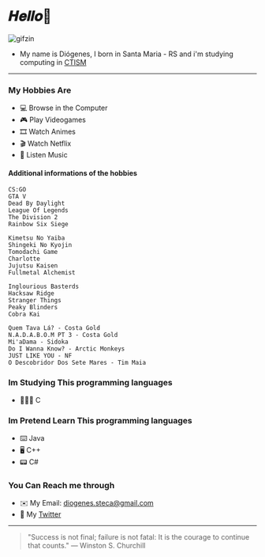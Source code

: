 # 𝑯𝒆𝒍𝒍𝒐👋

![gifzin](https://i.gifer.com/3OLwi.gif)


- My name is Diógenes, I born in Santa Maria - RS and i'm studying computing in [CTISM](https://www.ufsm.br/unidades-universitarias/ctism/) 
***

### My Hobbies Are
- 💻 Browse in the Computer
- 🎮 Play Videogames
- 🎞 Watch Animes
- 🎬 Watch Netflix
- 🎵 Listen Music

#### Additional informations of the hobbies
~~~Videogames
CS:GO
GTA V
Dead By Daylight
League Of Legends
The Division 2
Rainbow Six Siege
~~~

~~~Anime
Kimetsu No Yaiba
Shingeki No Kyojin
Tomodachi Game
Charlotte
Jujutsu Kaisen
Fullmetal Alchemist
~~~

~~~Films And Series
Inglourious Basterds
Hacksaw Ridge
Stranger Things
Peaky Blinders
Cobra Kai
~~~

~~~Musics
Quem Tava Lá? - Costa Gold
N.A.D.A.B.O.M PT 3 - Costa Gold
Mi'aDama - Sidoka
Do I Wanna Know? - Arctic Monkeys
JUST LIKE YOU - NF
O Descobridor Dos Sete Mares - Tim Maia
~~~

### Im Studying This programming languages
- 👨🏻‍💻 C

### Im Pretend Learn This programming languages
- ⌨️ Java
- 🖥 C++
- 📟 C#

### You Can Reach me through
- ✉️ My Email: diogenes.steca@gmail.com
- 📱 My [Twitter](https://twitter.com/DiogenesPotrich)

***
> "Success is not final; failure is not fatal: It is the courage to continue that counts." — Winston S. Churchill











